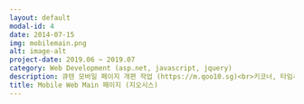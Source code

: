 ```yaml
---
layout: default
modal-id: 4
date: 2014-07-15
img: mobilemain.png
alt: image-alt
project-date: 2019.06 ~ 2019.07
category: Web Development (asp.net, javascript, jquery)
description: 큐텐 모바일 페이지 개편 작업 (https://m.qoo10.sg)<br>키코너, 타임세일, 데일리딜, 그룹바이,번들세일, 베스트셀러, 쇼핑트윗, 라이브방송, 핫키워드 등의 조회 SP 생성 <br>국가별 메인페이지 조회용 클래스 생성<br>타임세일, 데일리딜, 번들세일 등의 상품 설정 어드민 페이지 작업 및 조회할 때 랜덤처리하여 노출<br>쇼핑 트윗의 경우 substitute 메서드로 생성하여 캐시 상관없이 설정된 데이터 노출되도록 개발<br> 메인페이지 하단영역 ajax 처리하여 페이지 로드 속도 개선(싱가포르 기준 5초 ->3초)<br>앱 전용 메인페이지 api 및 백엔드 문서화 개발
title: Mobile Web Main 페이지 (지오시스)
---
```

